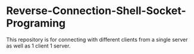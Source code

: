 # Reverse-Connection-Shell-Socket-Programing
This repository is for connecting with different clients from a single server as well as 1 client 1 server.
